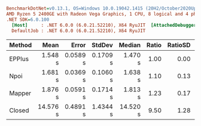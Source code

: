 ``` ini

BenchmarkDotNet=v0.13.1, OS=Windows 10.0.19042.1415 (20H2/October2020Update)
AMD Ryzen 5 2400GE with Radeon Vega Graphics, 1 CPU, 8 logical and 4 physical cores
.NET SDK=6.0.100
  [Host]     : .NET 6.0.0 (6.0.21.52210), X64 RyuJIT  [AttachedDebugger]
  DefaultJob : .NET 6.0.0 (6.0.21.52210), X64 RyuJIT


```
| Method |     Mean |    Error |   StdDev |   Median | Ratio | RatioSD |        Gen 0 |       Gen 1 |     Gen 2 | Allocated |
|------- |---------:|---------:|---------:|---------:|------:|--------:|-------------:|------------:|----------:|----------:|
| EPPlus |  1.548 s | 0.0589 s | 0.1709 s |  1.470 s |  1.00 |    0.00 |   72000.0000 |  16000.0000 | 5000.0000 |    266 MB |
|   Npoi |  1.681 s | 0.0369 s | 0.1060 s |  1.638 s |  1.10 |    0.13 |  100000.0000 |  24000.0000 | 4000.0000 |    441 MB |
| Mapper |  1.876 s | 0.0591 s | 0.1714 s |  1.813 s |  1.23 |    0.17 |   84000.0000 |  23000.0000 | 3000.0000 |    398 MB |
| Closed | 14.576 s | 0.4891 s | 1.4344 s | 14.520 s |  9.50 |    1.28 | 1042000.0000 | 330000.0000 | 6000.0000 |  3,092 MB |
